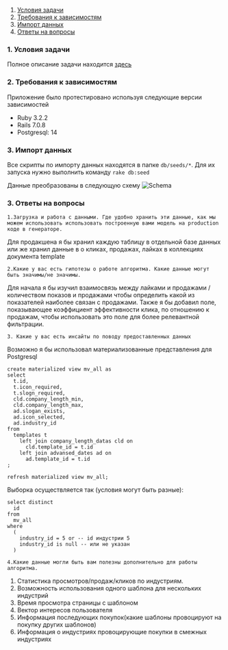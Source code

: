 1. [Условия задачи](#условия-задачи)
2. [Требования к зависимостям](#требования-к-зависимостям)
3. [Импорт данных](#импорт-данных)
4. [Ответы на вопросы](#ответы-на-вопросы)

### 1. Условия задачи
Полное описание задачи находится [здесь](https://docs.google.com/document/d/1iIzOEUWuUT1WURPAlcRbThITsrznyMBbY7jP1Gv3AFU/edit)


### 2. Требования к зависимостям
Приложение было протестировано используя следующие версии зависимостей
- Ruby 3.2.2
- Rails 7.0.8
- Postgresql: 14


### 3. Импорт данных
Все скрипты по импорту данных находятся в папке `db/seeds/*`.
Для их запуска нужно выполнить команду `rake db:seed`

Данные преобразованы в следующую схему
![Schema](https://imgtr.ee/images/2023/09/25/0c86b12dad91112bac54e21e7e11919c.png "a title")

### 3. Ответы на вопросы

```
1.Загрузка и работа с данными. Где удобно хранить эти данные, как мы можем использовать использовать построенную вами модель на production коде в генераторе.
```
Для продакшена я бы хранил каждую таблицу в отдельной базе данных или же хранил данные в о кликах, продажах, лайках в коллекциях документа template


```
2.Какие у вас есть гипотезы о работе алгоритма. Какие данные могут быть значимы/не значимы.
```
Для начала я бы изучил взаимосвязь между лайками и продажами / количеством показов и продажами чтобы определить какой из показателей наиболее связан с продажами.
Также я бы добавил поле, показывающее коэффициент эффективности клика, по отношению к продажам, чтобы использовать это поле для более релевантной фильтрации.


```
3. Какие у вас есть инсайты по поводу предоставленных данных
```
Возможно я бы использовал материализованные представления для Postgresql

```
create materialized view mv_all as
select
  t.id,
  t.icon_required,
  t.slogn_required,
  cld.company_length_min,
  cld.company_length_max,
  ad.slogan_exists,
  ad.icon_selected,
  ad.industry_id
from
  templates t
    left join company_length_datas cld on
      cld.template_id = t.id
    left join advansed_dates ad on
      ad.template_id = t.id
;

refresh materialized view mv_all;

```


Выборка осуществляется так (условия могут быть разные):
```
select distinct
  id
from
  mv_all
where
  (
    industry_id = 5 or -- id индустрии 5
    industry_id is null -- или не указан
  )

```


```
4.Какие данные могли быть вам полезны дополнительно для работы алгоритма.
```


1. Статистика просмотров/продаж/кликов по индустриям.
2. Возможность использования одного шаблона для нескольких индустрий
3. Время просмотра страницы с шаблоном
4. Вектор интересов пользователя
5. Информация последующих покупок(какие шаблоны провоцируют на покупку других шаблонов)
6. Информация о индустриях провоцирующие покупки в смежных индустриях